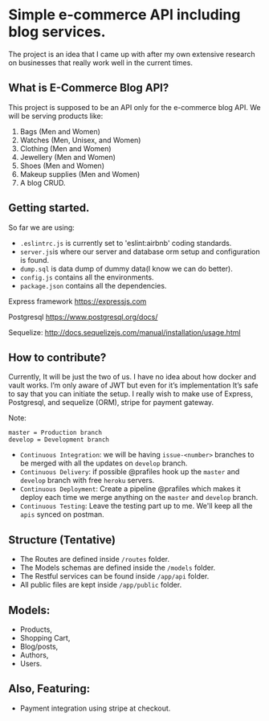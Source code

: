 # Simple e-commerce API including blog services.
The project is an idea that I came up with after my own extensive research on businesses that really work well in the current times.

## What is E-Commerce Blog API?
This project is supposed to be an API only for the e-commerce blog API.
We will be serving products like:
1. Bags (Men and Women)
2. Watches (Men, Unisex, and Women)
3. Clothing (Men and Women)
4. Jewellery (Men and Women)
5. Shoes (Men and Women)
6. Makeup supplies (Men and Women)
7. A blog CRUD.

## Getting started.

So far we are using:

- `.eslintrc.js` is currently set to 'eslint:airbnb' coding standards.
- `server.js`is where our server and database orm setup and configuration is found.
- `dump.sql` is data dump of dummy data(I know we can do better).
- `config.js` contains all the environments.
- `package.json` contains all the dependencies.

Express framework
https://expressjs.com

Postgresql
https://www.postgresql.org/docs/

Sequelize:
http://docs.sequelizejs.com/manual/installation/usage.html


## How to contribute?
Currently, It will be just the two of us. I have no idea about how docker and vault works. I’m only aware of JWT but even for it’s implementation It’s safe to say that you can initiate the setup. I really wish to make use of Express, Postgresql, and sequelize (ORM), stripe for payment gateway.

Note:

```
master = Production branch
develop = Development branch
```

- `Continuous Integration`: we will be having `issue-<number>` branches to be merged with all the updates on `develop` branch.
- `Continuous Delivery`: if possible @prafiles hook up the `master` and `develop` branch with free `heroku` servers.
- `Continuous Deployment`: Create a pipeline @prafiles which makes it deploy each time we merge anything on the `master` and `develop` branch.
- `Continuous Testing`: Leave the testing part up to me. We'll keep all the `apis` synced on postman.


## Structure (Tentative)
- The Routes are defined inside `/routes` folder.
- The Models schemas are defined inside the `/models` folder.
- The Restful services can be found inside `/app/api` folder.
- All public files are kept inside `/app/public` folder.

## Models:
- Products,
- Shopping Cart,
- Blog/posts,
- Authors,
- Users.

## Also, Featuring:
- Payment integration using stripe at checkout.
